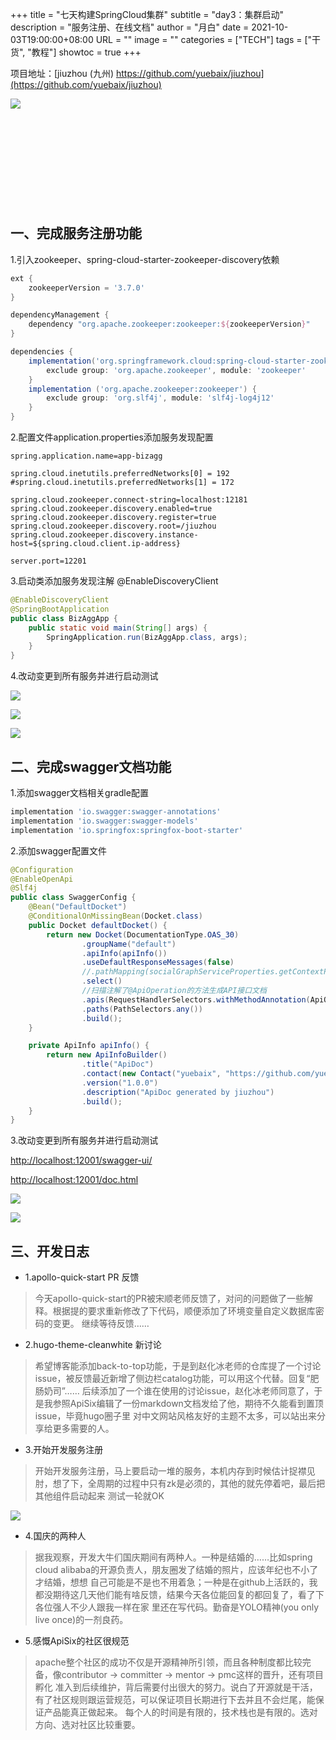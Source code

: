 +++
title       = "七天构建SpringCloud集群"
subtitle    = "day3：集群启动"
description = "服务注册、在线文档"
author      = "月白"
date        = 2021-10-03T19:00:00+08:00
URL         = ""
image       = ""
categories  = ["TECH"]
tags        = ["干货", "教程"]
showtoc     = true
+++

项目地址：[jiuzhou (九州) https://github.com/yuebaix/jiuzhou](https://github.com/yuebaix/jiuzhou)

<a style="display: inline-block;width: 400px;height: 170px" target="_blank" href="https://github.com/yuebaix/jiuzhou">
    <img align="left" src="https://github-readme-stats.vercel.app/api/pin/?username=yuebaix&theme=highcontrast&repo=jiuzhou" />
</a>

## 一、完成服务注册功能

1.引入zookeeper、spring-cloud-starter-zookeeper-discovery依赖

```groovy
ext {
    zookeeperVersion = '3.7.0'
}

dependencyManagement {
    dependency "org.apache.zookeeper:zookeeper:${zookeeperVersion}"
}

dependencies {
    implementation('org.springframework.cloud:spring-cloud-starter-zookeeper-discovery') {
        exclude group: 'org.apache.zookeeper', module: 'zookeeper'
    }
    implementation ('org.apache.zookeeper:zookeeper') {
        exclude group: 'org.slf4j', module: 'slf4j-log4j12'
    }
}
```

2.配置文件application.properties添加服务发现配置

```properties
spring.application.name=app-bizagg

spring.cloud.inetutils.preferredNetworks[0] = 192
#spring.cloud.inetutils.preferredNetworks[1] = 172

spring.cloud.zookeeper.connect-string=localhost:12181
spring.cloud.zookeeper.discovery.enabled=true
spring.cloud.zookeeper.discovery.register=true
spring.cloud.zookeeper.discovery.root=/jiuzhou
spring.cloud.zookeeper.discovery.instance-host=${spring.cloud.client.ip-address}

server.port=12201
```

3.启动类添加服务发现注解 @EnableDiscoveryClient

```java
@EnableDiscoveryClient
@SpringBootApplication
public class BizAggApp {
    public static void main(String[] args) {
        SpringApplication.run(BizAggApp.class, args);
    }
}
```

4.改动变更到所有服务并进行启动测试

![](/pic/2021_10_03/services_dashboard.png)

![](/pic/2021_10_03/zkCli.png)

![](/pic/2021_10_03/registry_json.png)

## 二、完成swagger文档功能

1.添加swagger文档相关gradle配置

```groovy
implementation 'io.swagger:swagger-annotations'
implementation 'io.swagger:swagger-models'
implementation 'io.springfox:springfox-boot-starter'
```

2.添加swagger配置文件

```java
@Configuration
@EnableOpenApi
@Slf4j
public class SwaggerConfig {
    @Bean("DefaultDocket")
    @ConditionalOnMissingBean(Docket.class)
    public Docket defaultDocket() {
        return new Docket(DocumentationType.OAS_30)
                .groupName("default")
                .apiInfo(apiInfo())
                .useDefaultResponseMessages(false)
                //.pathMapping(socialGraphServiceProperties.getContextPath())
                .select()
                //扫描注解了@ApiOperation的方法生成API接口文档
                .apis(RequestHandlerSelectors.withMethodAnnotation(ApiOperation.class))
                .paths(PathSelectors.any())
                .build();
    }

    private ApiInfo apiInfo() {
        return new ApiInfoBuilder()
                .title("ApiDoc")
                .contact(new Contact("yuebaix", "https://github.com/yuebaix", "yuebaix@outlook.com"))
                .version("1.0.0")
                .description("ApiDoc generated by jiuzhou")
                .build();
    }
}
```

3.改动变更到所有服务并进行启动测试

[http://localhost:12001/swagger-ui/](http://localhost:12001/swagger-ui/)

[http://localhost:12001/doc.html](http://localhost:12001/doc.html)

![](/pic/2021_10_03/swagger_doc.png)

![](/pic/2021_10_03/knife_doc.png)

## 三、开发日志

* 1.apollo-quick-start PR 反馈

> 今天apollo-quick-start的PR被宋顺老师反馈了，对问的问题做了一些解释。根据提的要求重新修改了下代码，顺便添加了环境变量自定义数据库密码的变更。
> 继续等待反馈……

* 2.hugo-theme-cleanwhite 新讨论

> 希望博客能添加back-to-top功能，于是到赵化冰老师的仓库提了一个讨论issue，被反馈最近新增了侧边栏catalog功能，可以用这个代替。回复“肥肠奶司”……
> 后续添加了一个谁在使用的讨论issue，赵化冰老师同意了，于是我参照ApiSix编辑了一份markdown文档发给了他，期待不久能看到置顶issue，毕竟hugo圈子里
> 对中文网站风格友好的主题不太多，可以站出来分享给更多需要的人。

* 3.开始开发服务注册

> 开始开发服务注册，马上要启动一堆的服务，本机内存到时候估计捉襟见肘，想了下，全周期的过程中只有zk是必须的，其他的就先停着吧，最后把其他组件启动起来
> 测试一轮就OK

![](/pic/2021_10_03/docker_desktop_zk.png)

* 4.国庆的两种人

> 据我观察，开发大牛们国庆期间有两种人。一种是结婚的……比如spring cloud alibaba的开源负责人，朋友圈发了结婚的照片，应该年纪也不小了才结婚，想想
> 自己可能是不是也不用着急；一种是在github上活跃的，我都没期待这几天他们能有啥反馈，结果今天各位能回复的都回复了，看了下各位强人不少人跟我一样在家
> 里还在写代码。勤奋是YOLO精神(you only live once)的一剂良药。

* 5.感慨ApiSix的社区很规范

> apache整个社区的成功不仅是开源精神所引领，而且各种制度都比较完备，像contributor -> committer -> mentor -> pmc这样的晋升，还有项目孵化
> 准入到后续维护，背后需要付出很大的努力。说白了开源就是干活，有了社区规则跟运营规范，可以保证项目长期进行下去并且不会烂尾，能保证产品能真正做起来。
> 每个人的时间是有限的，技术栈也是有限的。选对方向、选对社区比较重要。

